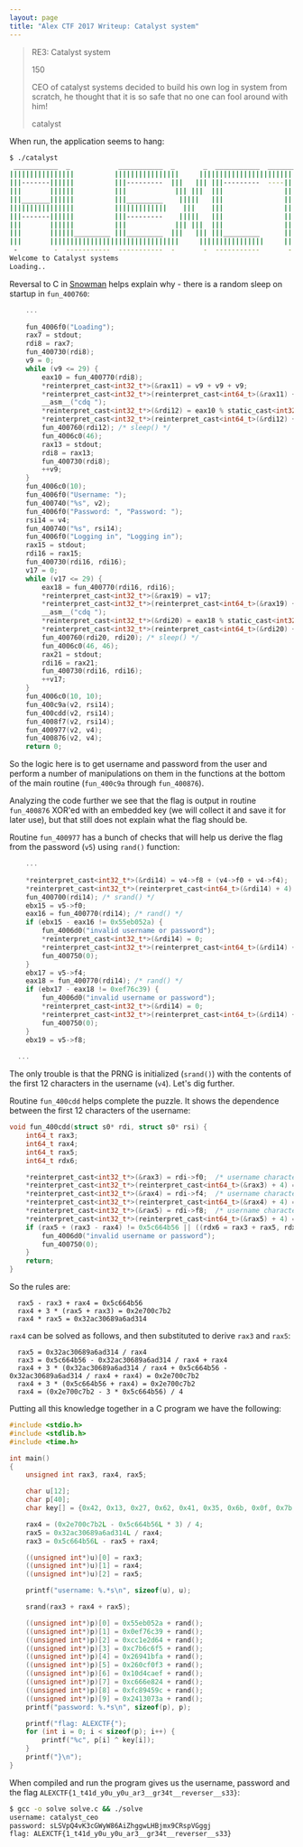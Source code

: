 ```yaml
---
layout: page
title: "Alex CTF 2017 Writeup: Catalyst system"
---
```


> RE3: Catalyst system
>
> 150
>
>CEO of catalyst systems decided to build his own log in system from scratch, he thought that it is so safe that no one can fool around with him!
>
>catalyst

When run, the application seems to hang:

```sh
$ ./catalyst 
 ___________  _            ___________  _       _  ___________  ___________  ___________ 
||||||||||||||||          ||||||||||||||||     ||||||||||||||||||||||||||||||||||||||||||
|||-------||||||          |||---------  |||   ||| |||---------  ----|||---- |||--------- 
|||       ||||||          |||            ||| |||  |||               |||     |||          
|||_______||||||          |||_________    |||||   |||               |||     |||_________ 
||||||||||||||||          |||||||||||||    |||    |||               |||     |||||||||||||
|||-------||||||          |||---------    |||||   |||               |||     |||--------- 
|||       ||||||          |||            ||| |||  |||               |||     |||          
|||       ||||||_________ |||_________  |||   ||| |||_________      |||     |||          
|||       ||||||||||||||||||||||||||||||||     ||||||||||||||||     |||     |||          
 -         -  -----------  -----------  -       -  -----------       -       -           
Welcome to Catalyst systems
Loading..
```

Reversal to C in [Snowman](http://derevenets.com/) helps explain why - there is a random sleep on startup in ```fun_400760```:

```c
    ...
  
    fun_4006f0("Loading");
    rax7 = stdout;
    rdi8 = rax7;
    fun_400730(rdi8);
    v9 = 0;
    while (v9 <= 29) {
        eax10 = fun_400770(rdi8);
        *reinterpret_cast<int32_t*>(&rax11) = v9 + v9 + v9;
        *reinterpret_cast<int32_t*>(reinterpret_cast<int64_t>(&rax11) + 4) = 0;
        __asm__("cdq ");
        *reinterpret_cast<int32_t*>(&rdi12) = eax10 % static_cast<int32_t>(rax11 + 1);
        *reinterpret_cast<int32_t*>(reinterpret_cast<int64_t>(&rdi12) + 4) = 0;
        fun_400760(rdi12); /* sleep() */
        fun_4006c0(46);
        rax13 = stdout;
        rdi8 = rax13;
        fun_400730(rdi8);
        ++v9;
    }
    fun_4006c0(10);
    fun_4006f0("Username: ");
    fun_400740("%s", v2);
    fun_4006f0("Password: ", "Password: ");
    rsi14 = v4;
    fun_400740("%s", rsi14);
    fun_4006f0("Logging in", "Logging in");
    rax15 = stdout;
    rdi16 = rax15;
    fun_400730(rdi16, rdi16);
    v17 = 0;
    while (v17 <= 29) {
        eax18 = fun_400770(rdi16, rdi16);
        *reinterpret_cast<int32_t*>(&rax19) = v17;
        *reinterpret_cast<int32_t*>(reinterpret_cast<int64_t>(&rax19) + 4) = 0;
        __asm__("cdq ");
        *reinterpret_cast<int32_t*>(&rdi20) = eax18 % static_cast<int32_t>(rax19 + 1);
        *reinterpret_cast<int32_t*>(reinterpret_cast<int64_t>(&rdi20) + 4) = 0;
        fun_400760(rdi20, rdi20); /* sleep() */
        fun_4006c0(46, 46);
        rax21 = stdout;
        rdi16 = rax21;
        fun_400730(rdi16, rdi16);
        ++v17;
    }
    fun_4006c0(10, 10);
    fun_400c9a(v2, rsi14);
    fun_400cdd(v2, rsi14);
    fun_4008f7(v2, rsi14);
    fun_400977(v2, v4);
    fun_400876(v2, v4);
    return 0;
```

So the logic here is to get username and password from the user and perform a number of manipulations on them in the functions at the bottom of the main routine (```fun_400c9a``` through ```fun_400876```).

Analyzing the code further we see that the flag is output in routine ```fun_400876``` XOR'ed with an embedded key (we will collect it and save it for later use), but that still does not explain what the flag should be. 

Routine ```fun_400977``` has a bunch of checks that will help us derive the flag from the password (```v5```) using ```rand()``` function:

```c
    ...
  
    *reinterpret_cast<int32_t*>(&rdi14) = v4->f8 + (v4->f0 + v4->f4);
    *reinterpret_cast<int32_t*>(reinterpret_cast<int64_t>(&rdi14) + 4) = 0;
    fun_400700(rdi14); /* srand() */
    ebx15 = v5->f0;
    eax16 = fun_400770(rdi14); /* rand() */
    if (ebx15 - eax16 != 0x55eb052a) {
        fun_4006d0("invalid username or password");
        *reinterpret_cast<int32_t*>(&rdi14) = 0;
        *reinterpret_cast<int32_t*>(reinterpret_cast<int64_t>(&rdi14) + 4) = 0;
        fun_400750(0);
    }
    ebx17 = v5->f4;
    eax18 = fun_400770(rdi14); /* rand() */
    if (ebx17 - eax18 != 0xef76c39) {
        fun_4006d0("invalid username or password");
        *reinterpret_cast<int32_t*>(&rdi14) = 0;
        *reinterpret_cast<int32_t*>(reinterpret_cast<int64_t>(&rdi14) + 4) = 0;
        fun_400750(0);
    }
    ebx19 = v5->f8;
  
  ...
```

The only trouble is that the PRNG is initialized (```srand()```) with the contents of the first 12 characters in the username (```v4```). Let's dig further.

Routine ```fun_400cdd``` helps complete the puzzle. It shows the dependence between the first 12 characters of the username: 

```c
void fun_400cdd(struct s0* rdi, struct s0* rsi) {
    int64_t rax3;
    int64_t rax4;
    int64_t rax5;
    int64_t rdx6;

    *reinterpret_cast<int32_t*>(&rax3) = rdi->f0;  /* username characters 0-3 */
    *reinterpret_cast<int32_t*>(reinterpret_cast<int64_t>(&rax3) + 4) = 0;
    *reinterpret_cast<int32_t*>(&rax4) = rdi->f4;  /* username characters 4-7 */
    *reinterpret_cast<int32_t*>(reinterpret_cast<int64_t>(&rax4) + 4) = 0;
    *reinterpret_cast<int32_t*>(&rax5) = rdi->f8;  /* username characters 8-11 */
    *reinterpret_cast<int32_t*>(reinterpret_cast<int64_t>(&rax5) + 4) = 0;
    if (rax5 + (rax3 - rax4) != 0x5c664b56 || ((rdx6 = rax3 + rax5, rdx6 + (rdx6 + rdx6) + rax4 != 0x2e700c7b2) || rax4 * rax5 != 0x32ac30689a6ad314)) {
        fun_4006d0("invalid username or password");
        fun_400750(0);
    }
    return;
}
```

So the rules are:

```
  rax5 - rax3 + rax4 = 0x5c664b56
  rax4 + 3 * (rax5 + rax3) = 0x2e700c7b2
  rax4 * rax5 = 0x32ac30689a6ad314
```

```rax4``` can be solved as follows, and then substituted to derive ```rax3``` and ```rax5```:

```
  rax5 = 0x32ac30689a6ad314 / rax4
  rax3 = 0x5c664b56 - 0x32ac30689a6ad314 / rax4 + rax4
  rax4 + 3 * (0x32ac30689a6ad314 / rax4 + 0x5c664b56 - 0x32ac30689a6ad314 / rax4 + rax4) = 0x2e700c7b2
  rax4 + 3 * (0x5c664b56 + rax4) = 0x2e700c7b2
  rax4 = (0x2e700c7b2 - 3 * 0x5c664b56) / 4
```

Putting all this knowledge together in a C program we have the following:

```c
#include <stdio.h>
#include <stdlib.h>
#include <time.h>

int main()
{
    unsigned int rax3, rax4, rax5;

    char u[12];
    char p[40];
    char key[] = {0x42, 0x13, 0x27, 0x62, 0x41, 0x35, 0x6b, 0x0f, 0x7b, 0x46, 0x3c, 0x3e, 0x67, 0x0c, 0x08, 0x59, 0x44, 0x72, 0x36, 0x05, 0x0f, 0x15, 0x54, 0x43, 0x38, 0x17, 0x1d, 0x18, 0x08, 0x0e, 0x5c, 0x31, 0x21, 0x16, 0x02, 0x09, 0x18, 0x14, 0x54, 0x59};

    rax4 = (0x2e700c7b2L - 0x5c664b56L * 3) / 4;
    rax5 = 0x32ac30689a6ad314L / rax4;
    rax3 = 0x5c664b56L - rax5 + rax4;

    ((unsigned int*)u)[0] = rax3;
    ((unsigned int*)u)[1] = rax4;
    ((unsigned int*)u)[2] = rax5;

    printf("username: %.*s\n", sizeof(u), u);

    srand(rax3 + rax4 + rax5);

    ((unsigned int*)p)[0] = 0x55eb052a + rand();
    ((unsigned int*)p)[1] = 0x0ef76c39 + rand();
    ((unsigned int*)p)[2] = 0xcc1e2d64 + rand();
    ((unsigned int*)p)[3] = 0xc7b6c6f5 + rand();
    ((unsigned int*)p)[4] = 0x26941bfa + rand();
    ((unsigned int*)p)[5] = 0x260cf0f3 + rand();
    ((unsigned int*)p)[6] = 0x10d4caef + rand();
    ((unsigned int*)p)[7] = 0xc666e824 + rand();
    ((unsigned int*)p)[8] = 0xfc89459c + rand();
    ((unsigned int*)p)[9] = 0x2413073a + rand();
    printf("password: %.*s\n", sizeof(p), p);

    printf("flag: ALEXCTF{");
    for (int i = 0; i < sizeof(p); i++) {
        printf("%c", p[i] ^ key[i]);
    }
    printf("}\n");
}
```

When compiled and run the program gives us the username, password and the flag ```ALEXCTF{1_t41d_y0u_y0u_ar3__gr34t__reverser__s33}```:

```sh
$ gcc -o solve solve.c && ./solve
username: catalyst_ceo
password: sLSVpQ4vK3cGWyW86AiZhggwLHBjmx9CRspVGggj
flag: ALEXCTF{1_t41d_y0u_y0u_ar3__gr34t__reverser__s33}
```